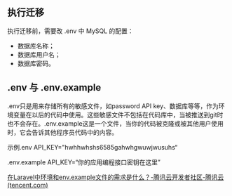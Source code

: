 ## 执行迁移

执行迁移前，需要改 .env 中 MySQL 的配置：

- 数据库名称；
- 数据库用户名；
- 数据库密码。

## .env 与 .env.example 

.env只是用来存储所有的敏感文件，如password API key、数据库等等，作为环境变量在以后的代码中使用。这些敏感文件不包括在代码库中，当被推送到git时也不会存在。.env.example这是一个文件，当你的代码被克隆或被其他用户使用时，它会告诉其他程序员代码中的内容。

示例.env API_KEY="hwhhwhshs6585gahwhgwuwjwusuhs“

.env.example API_KEY=“你的应用编程接口密钥在这里”

[在Laravel中环境和env.example文件的需求是什么？-腾讯云开发者社区-腾讯云 (tencent.com)](https://cloud.tencent.com/developer/ask/sof/180139)